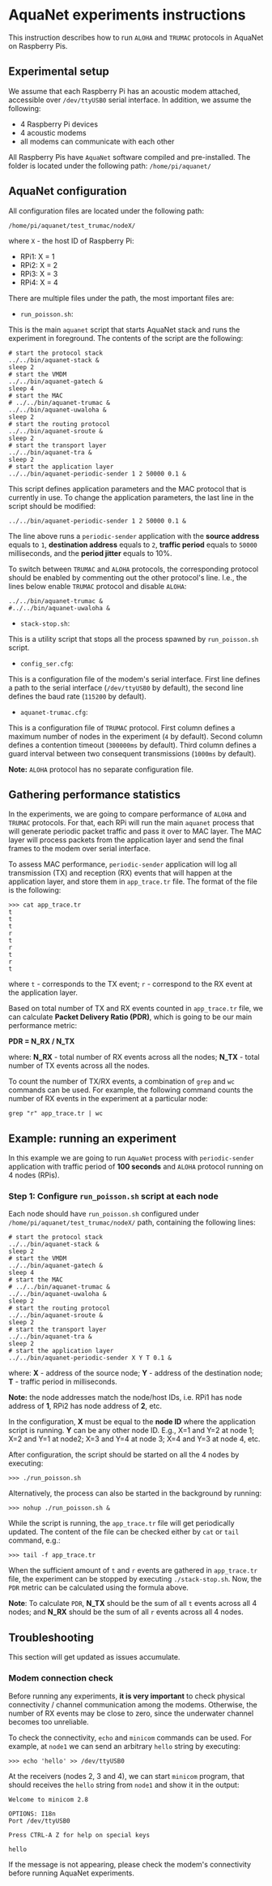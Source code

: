 # AquaNet experiments instructions

This instruction describes how to run `ALOHA` and `TRUMAC` protocols in AquaNet on Raspberry Pis.

## Experimental setup

We assume that each Raspberry Pi has an acoustic modem attached, accessible over `/dev/ttyUSB0` serial interface. In addition, we assume the following:

- 4 Raspberry Pi devices
- 4 acoustic modems
- all modems can communicate with each other

All Raspberry Pis have `AquaNet` software compiled and pre-installed. The folder is located under the following path:
`/home/pi/aquanet/`

## AquaNet configuration

All configuration files are located under the following path:

`/home/pi/aquanet/test_trumac/nodeX/`

where `X` - the host ID of Raspberry Pi:

- RPi1: X = 1
- RPi2: X = 2
- RPi3: X = 3
- RPi4: X = 4

There are multiple files under the path, the most important files are:

- `run_poisson.sh`:

This is the main `aquanet` script that starts AquaNet stack and runs the experiment in foreground. The contents of the script are the following:

```
# start the protocol stack
../../bin/aquanet-stack &
sleep 2
# start the VMDM
../../bin/aquanet-gatech &
sleep 4
# start the MAC
# ../../bin/aquanet-trumac &
../../bin/aquanet-uwaloha &
sleep 2
# start the routing protocol
../../bin/aquanet-sroute &
sleep 2
# start the transport layer
../../bin/aquanet-tra &
sleep 2
# start the application layer
../../bin/aquanet-periodic-sender 1 2 50000 0.1 &
```

This script defines application parameters and the MAC protocol that is currently in use. To change the application parameters, the last line in the script should be modified:

`../../bin/aquanet-periodic-sender 1 2 50000 0.1 &`

The line above runs a `periodic-sender` application with the **source address** equals to `1`, **destination address** equals to `2`, **traffic period** equals to `50000` milliseconds, and the **period jitter** equals to 10%.

To switch between `TRUMAC` and `ALOHA` protocols, the corresponding protocol should be enabled by commenting out the other protocol's line. I.e., the lines below enable `TRUMAC` protocol and disable `ALOHA`:

```
../../bin/aquanet-trumac &
#../../bin/aquanet-uwaloha &
```

- `stack-stop.sh`:

This is a utility script that stops all the process spawned by `run_poisson.sh` script.

- `config_ser.cfg`:

This is a configuration file of the modem's serial interface. First line defines a path to the serial interface (`/dev/ttyUSB0` by default), the second line defines the baud rate (`115200` by default).

- `aquanet-trumac.cfg`:

This is a configuration file of `TRUMAC` protocol. First column defines a maximum number of nodes in the experiment (`4` by default). Second column defines a contention timeout (`300000ms` by default). Third column defines a guard interval between two consequent transmissions (`1000ms` by default).

**Note:** `ALOHA` protocol has no separate configuration file.

## Gathering performance statistics

In the experiments, we are going to compare performance of `ALOHA` and `TRUMAC` protocols. For that, each RPi will run the main `aquanet` process that will generate periodic packet traffic and pass it over to MAC layer. The MAC layer will process packets from the application layer and send the final frames to the modem over serial interface.

To assess MAC performance, `periodic-sender` application will log all transmission (TX) and reception (RX) events that will happen at the application layer, and store them in `app_trace.tr` file. The format of the file is the following:

```
>>> cat app_trace.tr 
t
t
t
r
t
r
t
r
t
```

where `t` - corresponds to the TX event; `r` - correspond to the RX event at the application layer.

Based on total number of TX and RX events counted in `app_trace.tr` file, we can calculate **Packet Delivery Ratio (PDR)**, which is going to be our main performance metric:

**PDR = N_RX / N_TX**

where: **N_RX** - total number of RX events across all the nodes; **N_TX** - total number of TX events across all the nodes.

To count the number of TX/RX events, a combination of `grep` and `wc` commands can be used. For example, the following command counts the number of RX events in the experiment at a particular node:

`grep "r" app_trace.tr | wc`


## Example: running an experiment

In this example we are going to run `AquaNet` process with `periodic-sender` application with traffic period of **100 seconds** and `ALOHA` protocol running on 4 nodes (RPis).

### Step 1: Configure `run_poisson.sh` script at each node

Each node should have `run_poisson.sh` configured under `/home/pi/aquanet/test_trumac/nodeX/` path, containing the following lines:

```
# start the protocol stack
../../bin/aquanet-stack &
sleep 2
# start the VMDM
../../bin/aquanet-gatech &
sleep 4
# start the MAC
# ../../bin/aquanet-trumac &
../../bin/aquanet-uwaloha &
sleep 2
# start the routing protocol
../../bin/aquanet-sroute &
sleep 2
# start the transport layer
../../bin/aquanet-tra &
sleep 2
# start the application layer
../../bin/aquanet-periodic-sender X Y T 0.1 &
```

where: **X** - address of the source node; **Y** - address of the destination node; **T** - traffic period in milliseconds.

**Note:** the node addresses match the node/host IDs, i.e. RPi1 has node address of **1**, RPi2 has node address of **2**, etc.

In the configuration, **X** must be equal to the **node ID** where the application script is running. **Y** can be any other node ID. E.g., X=1 and Y=2 at node 1; X=2 and Y=1 at node2; X=3 and Y=4 at node 3; X=4 and Y=3 at node 4, etc.

After configuration, the script should be started on all the 4 nodes by executing:

```
>>> ./run_poisson.sh
```

Alternatively, the process can also be started in the background by running:

```
>>> nohup ./run_poisson.sh &
```

While the script is running, the `app_trace.tr` file will get periodically updated. The content of the file can be checked either by `cat` or `tail` command, e.g.:

```
>>> tail -f app_trace.tr
```

When the sufficient amount of `t` and `r` events are gathered in `app_trace.tr` file, the experiment can be stopped by executing `./stack-stop.sh`. Now, the `PDR` metric can be calculated using the formula above.

**Note**: To calculate `PDR`, **N_TX** should be the sum of all `t` events across all 4 nodes; and **N_RX** should be the sum of all `r` events across all 4 nodes.

## Troubleshooting

This section will get updated as issues accumulate.

### Modem connection check

Before running any experiments, **it is very important** to check physical connectivity / channel communication among the modems. Otherwise, the number of RX events may be close to zero, since the underwater channel becomes too unreliable.

To check the connectivity, `echo` and `minicom` commands can be used. For example, at `node1` we can send an arbitrary `hello` string by executing:

```
>>> echo 'hello' >> /dev/ttyUSB0
```

At the receivers (nodes 2, 3 and 4), we can start `minicom` program, that should receives the `hello` string from `node1` and show it in the output:

```
Welcome to minicom 2.8

OPTIONS: I18n 
Port /dev/ttyUSB0

Press CTRL-A Z for help on special keys

hello
```

If the message is not appearing, please check the modem's connectivity before running AquaNet experiments.
